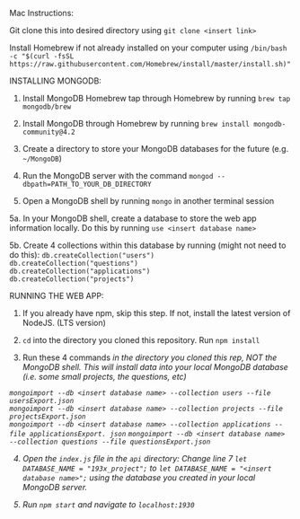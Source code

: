 Mac Instructions:

Git clone this into desired directory using
`git clone <insert link>`

Install Homebrew if not already installed on your computer using
`/bin/bash -c "$(curl -fsSL https://raw.githubusercontent.com/Homebrew/install/master/install.sh)"`

INSTALLING MONGODB:

1. Install MongoDB Homebrew tap through Homebrew by running
   `brew tap mongodb/brew`

2. Install MongoDB through Homebrew by running
   `brew install mongodb-community@4.2`

3. Create a directory to store your MongoDB databases for the future (e.g. `~/MongoDB`)

4. Run the MongoDB server with the command `mongod --dbpath=PATH_TO_YOUR_DB_DIRECTORY`

5. Open a MongoDB shell by running `mongo` in another terminal session

5a. In your MongoDB shell, create a database to store the web app information locally. Do this by running `use <insert database name>`

5b. Create 4 collections within this database by running (might not need to do this):
`db.createCollection("users")`  
`db.createCollection("questions")`  
`db.createCollection("applications")`  
`db.createCollection("projects")`

RUNNING THE WEB APP:

1. If you already have npm, skip this step. If not, install the latest version of NodeJS. (LTS version)

2. `cd` into the directory you cloned this repository. Run `npm install`

3. Run these 4 commands <em>in the directory<em> you cloned this rep, NOT the MongoDB shell. This will install data into your local MongoDB database (i.e. some small projects, the questions, etc)

`mongoimport --db <insert database name> --collection users --file usersExport.json`  
`mongoimport --db <insert database name> --collection projects --file projectsExport.json`  
`mongoimport --db <insert database name> --collection applications --file applicationsExport. json`
`mongoimport --db <insert database name> --collection questions --file questionsExport.json`

4. Open the `index.js` file in the `api` directory:
   Change line 7 `let DATABASE_NAME = "193x_project";` to `let DATABASE_NAME = "<insert database name>";` using the database you created in your local MongoDB server.

5. Run `npm start` and navigate to `localhost:1930`
